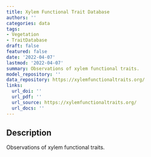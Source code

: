```yaml
---
title: Xylem Functional Trait Database
authors: ''
categories: data
tags:
- Vegetation
- TraitDatabase
draft: false
featured: false
date: '2022-04-07'
lastmod: '2022-04-07'
summary: Observations of xylem functional traits.
model_repository: ''
data_repository: https://xylemfunctionaltraits.org/
links:
  url_doi: ''
  url_pdf: ''
  url_source: https://xylemfunctionaltraits.org/
  url_docs: ''
---
```


## Description

Observations of xylem functional traits.

